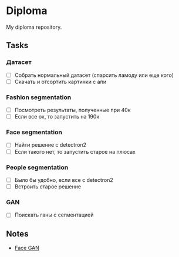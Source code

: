 # Diploma
My diploma repository.

## Tasks

### Датасет
- [ ] Собрать нормальный датасет (спарсить ламоду или еще кого)
- [ ] Скачать и отсортить картинки с апи

### Fashion segmentation
- [ ] Посмотреть результаты, полученные при 40к
- [ ] Если все ок, то запустить на 190к

### Face segmentation
- [ ] Найти решение с detectron2
- [ ] Если такого нет, то запустить старое на плюсах

### People segmentation
- [ ] Было бы удобно, если все с detectron2
- [ ] Встроить старое решение

### GAN
- [ ] Поискать ганы с сегментацией

## Notes
- [Face GAN](https://github.com/IIGROUP/TediGAN)
